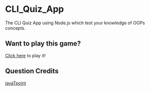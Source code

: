 # CLI_Quiz_App
The CLI Quiz App using Node.js which test your knowledge of OOPs concepts.
## Want to play this game?
[Click here](https://replit.com/@DharaMalaviya/CLIQuizApp#index.js) to play it!
## Question Credits
[javaTpoint](https://www.javatpoint.com/oops-mcq)
